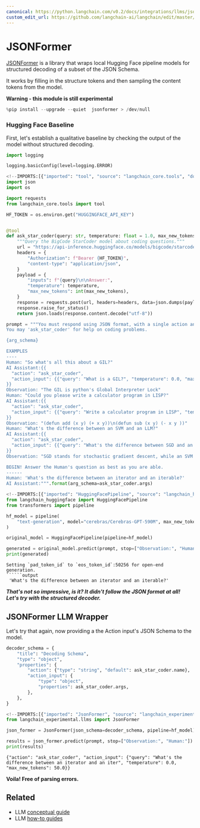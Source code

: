 ```yaml
---
canonical: https://python.langchain.com/v0.2/docs/integrations/llms/jsonformer_experimental/
custom_edit_url: https://github.com/langchain-ai/langchain/edit/master/docs/docs/integrations/llms/jsonformer_experimental.ipynb
---
```


# JSONFormer

[JSONFormer](https://github.com/1rgs/jsonformer) is a library that wraps local Hugging Face pipeline models for structured decoding of a subset of the JSON Schema.

It works by filling in the structure tokens and then sampling the content tokens from the model.

**Warning - this module is still experimental**


```python
%pip install --upgrade --quiet  jsonformer > /dev/null
```

### Hugging Face Baseline

First, let's establish a qualitative baseline by checking the output of the model without structured decoding.


```python
import logging

logging.basicConfig(level=logging.ERROR)
```


```python
<!--IMPORTS:[{"imported": "tool", "source": "langchain_core.tools", "docs": "https://api.python.langchain.com/en/latest/tools/langchain_core.tools.convert.tool.html", "title": "JSONFormer"}]-->
import json
import os

import requests
from langchain_core.tools import tool

HF_TOKEN = os.environ.get("HUGGINGFACE_API_KEY")


@tool
def ask_star_coder(query: str, temperature: float = 1.0, max_new_tokens: float = 250):
    """Query the BigCode StarCoder model about coding questions."""
    url = "https://api-inference.huggingface.co/models/bigcode/starcoder"
    headers = {
        "Authorization": f"Bearer {HF_TOKEN}",
        "content-type": "application/json",
    }
    payload = {
        "inputs": f"{query}\n\nAnswer:",
        "temperature": temperature,
        "max_new_tokens": int(max_new_tokens),
    }
    response = requests.post(url, headers=headers, data=json.dumps(payload))
    response.raise_for_status()
    return json.loads(response.content.decode("utf-8"))
```


```python
prompt = """You must respond using JSON format, with a single action and single action input.
You may 'ask_star_coder' for help on coding problems.

{arg_schema}

EXAMPLES
----
Human: "So what's all this about a GIL?"
AI Assistant:{{
  "action": "ask_star_coder",
  "action_input": {{"query": "What is a GIL?", "temperature": 0.0, "max_new_tokens": 100}}"
}}
Observation: "The GIL is python's Global Interpreter Lock"
Human: "Could you please write a calculator program in LISP?"
AI Assistant:{{
  "action": "ask_star_coder",
  "action_input": {{"query": "Write a calculator program in LISP", "temperature": 0.0, "max_new_tokens": 250}}
}}
Observation: "(defun add (x y) (+ x y))\n(defun sub (x y) (- x y ))"
Human: "What's the difference between an SVM and an LLM?"
AI Assistant:{{
  "action": "ask_star_coder",
  "action_input": {{"query": "What's the difference between SGD and an SVM?", "temperature": 1.0, "max_new_tokens": 250}}
}}
Observation: "SGD stands for stochastic gradient descent, while an SVM is a Support Vector Machine."

BEGIN! Answer the Human's question as best as you are able.
------
Human: 'What's the difference between an iterator and an iterable?'
AI Assistant:""".format(arg_schema=ask_star_coder.args)
```


```python
<!--IMPORTS:[{"imported": "HuggingFacePipeline", "source": "langchain_huggingface", "docs": "https://api.python.langchain.com/en/latest/llms/langchain_huggingface.llms.huggingface_pipeline.HuggingFacePipeline.html", "title": "JSONFormer"}]-->
from langchain_huggingface import HuggingFacePipeline
from transformers import pipeline

hf_model = pipeline(
    "text-generation", model="cerebras/Cerebras-GPT-590M", max_new_tokens=200
)

original_model = HuggingFacePipeline(pipeline=hf_model)

generated = original_model.predict(prompt, stop=["Observation:", "Human:"])
print(generated)
```
```output
Setting `pad_token_id` to `eos_token_id`:50256 for open-end generation.
``````output
 'What's the difference between an iterator and an iterable?'
```
***That's not so impressive, is it? It didn't follow the JSON format at all! Let's try with the structured decoder.***

## JSONFormer LLM Wrapper

Let's try that again, now providing a the Action input's JSON Schema to the model.


```python
decoder_schema = {
    "title": "Decoding Schema",
    "type": "object",
    "properties": {
        "action": {"type": "string", "default": ask_star_coder.name},
        "action_input": {
            "type": "object",
            "properties": ask_star_coder.args,
        },
    },
}
```


```python
<!--IMPORTS:[{"imported": "JsonFormer", "source": "langchain_experimental.llms", "docs": "https://api.python.langchain.com/en/latest/llms/langchain_experimental.llms.jsonformer_decoder.JsonFormer.html", "title": "JSONFormer"}]-->
from langchain_experimental.llms import JsonFormer

json_former = JsonFormer(json_schema=decoder_schema, pipeline=hf_model)
```


```python
results = json_former.predict(prompt, stop=["Observation:", "Human:"])
print(results)
```
```output
{"action": "ask_star_coder", "action_input": {"query": "What's the difference between an iterator and an iter", "temperature": 0.0, "max_new_tokens": 50.0}}
```
**Voila! Free of parsing errors.**


## Related

- LLM [conceptual guide](/docs/concepts/#llms)
- LLM [how-to guides](/docs/how_to/#llms)